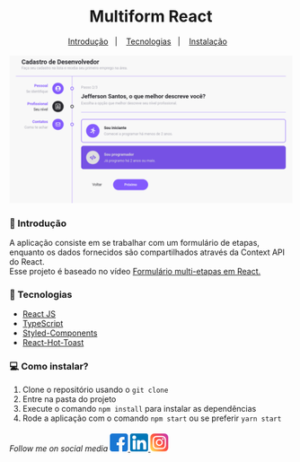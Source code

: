 <h1 align="center">Multiform React</h1>

<div align="center">
    <a href="#introduction">Introdução</a>&nbsp;&nbsp;&nbsp;|&nbsp;&nbsp;&nbsp;
    <a href="#tecnologies">Tecnologias</a>&nbsp;&nbsp;&nbsp;|&nbsp;&nbsp;&nbsp;
    <a href="#install">Instalação</a>&nbsp;&nbsp;&nbsp;
</div>

<br >

<div align="center">
  <img src="./github/app.png" width="800px" />
</div>

<h3 id="introduction">🏁 Introdução</h3>
<p>A aplicação consiste em se trabalhar com um formulário de etapas, enquanto os dados fornecidos são compartilhados através da Context API do React.<br/>
Esse projeto é baseado no vídeo <a href="https://www.youtube.com/watch?v=W1Ed9TEMGJU">Formulário multi-etapas em React.</a>
</p>

<h3 id="tecnologies">🚀 Tecnologias</h3>

- [React JS](https://pt-br.reactjs.org)
- [TypeScript](https://www.typescriptlang.org)
- [Styled-Components](https://styled-components.com)
- [React-Hot-Toast](https://react-hot-toast.com/)

<h3 id="install">&#128187; Como instalar?</h3>

1. Clone o repositório usando o `git clone`
2. Entre na pasta do projeto
3. Execute o comando `npm install` para instalar as dependências
4. Rode a aplicação com o comando `npm start` ou se preferir `yarn start`

<h6>
    Follow me on social media 
    <a href="https://www.facebook.com/profile.php?id=100011801194873">
        <img src="./github/facebook.png" />
    </a>
    <a href="https://www.linkedin.com/in/jeffersonsil813/">
        <img src="./github/linkedin.png" />
    </a>
    <a href="https://www.instagram.com/jefferson.sil813/">
        <img src="./github/instagram.png"/>
    </a>
</h6>

